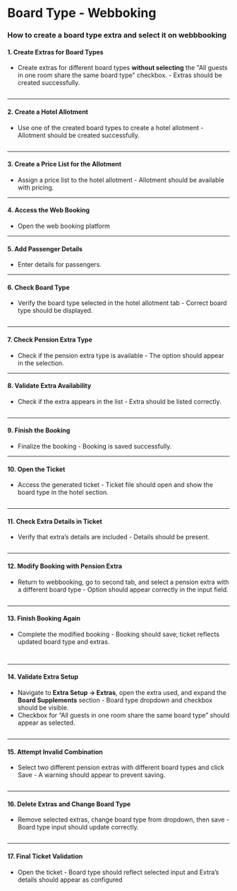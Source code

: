 # Board Type - Webboking

### How to create a board type extra and select it on webbbooking

#### 1. Create Extras for Board Types

* Create extras for different board types **without selecting** the "All guests in one room share the same board type" checkbox. - Extras should be created successfully.

<figure><img src="../.gitbook/assets/image (9) (1) (1) (1).png" alt=""><figcaption></figcaption></figure>

***

#### 2. Create a Hotel Allotment

* Use one of the created board types to create a hotel allotment - Allotment should be created successfully.

<figure><img src="../.gitbook/assets/image (1) (1) (1) (1) (1) (1) (2).png" alt=""><figcaption></figcaption></figure>

***

#### 3. Create a Price List for the Allotment

* Assign a price list to the hotel allotment - Allotment should be available with pricing.

***

#### 4. Access the Web Booking

* Open the web booking platform&#x20;

***

#### 5. Add Passenger Details

* Enter details for passengers.

***

#### 6. Check Board Type

* &#x20;Verify the board type selected in the hotel allotment tab - Correct board type should be displayed.

<figure><img src="../.gitbook/assets/image (2) (1) (1) (1) (3).png" alt=""><figcaption></figcaption></figure>

***

#### 7. Check Pension Extra Type

* Check if the pension extra type is available - The option should appear in the selection.

***

#### 8. Validate Extra Availability

* Check if the extra appears in the list - Extra should be listed correctly.

<figure><img src="../.gitbook/assets/image (3) (1) (1) (1) (2).png" alt=""><figcaption></figcaption></figure>

***

#### 9. Finish the Booking

* Finalize the booking - Booking is saved successfully.

***

#### 10. Open the Ticket

* Access the generated ticket - Ticket file should open and show the board type in the hotel section.

<figure><img src="../.gitbook/assets/image (6) (1) (1) (2).png" alt=""><figcaption></figcaption></figure>

***

#### 11. Check Extra Details in Ticket

* Verify that extra’s details are included - Details should be present.

<figure><img src="../.gitbook/assets/image (7) (1) (1) (2).png" alt=""><figcaption></figcaption></figure>

***

#### 12. Modify Booking with Pension Extra

* Return to webbooking, go to second tab, and select a pension extra with a different board type - Option should appear correctly in the input field.

<figure><img src="../.gitbook/assets/image (8) (1) (2).png" alt=""><figcaption></figcaption></figure>

***

#### 13. Finish Booking Again

* Complete the modified booking - Booking should save; ticket reflects updated board type and extras.

<figure><img src="../.gitbook/assets/image (9) (1) (2).png" alt=""><figcaption></figcaption></figure>

<figure><img src="../.gitbook/assets/image (10) (1) (2).png" alt=""><figcaption></figcaption></figure>

***

#### 14. Validate Extra Setup

* Navigate to **Extra Setup → Extras**, open the extra used, and expand the **Board Supplements** section - Board type dropdown and checkbox should be visible.
* Checkbox for “All guests in one room share the same board type” should appear as selected.

<figure><img src="../.gitbook/assets/image (10) (1) (1) (1).png" alt=""><figcaption></figcaption></figure>

***

#### 15. Attempt Invalid Combination

* Select two different pension extras with different board types and click Save - A warning should appear to prevent saving.

<figure><img src="../.gitbook/assets/image (11) (1) (1) (1).png" alt=""><figcaption></figcaption></figure>

***

#### 16. Delete Extras and Change Board Type

* Remove selected extras, change board type from dropdown, then save - Board type input should update correctly.

<figure><img src="../.gitbook/assets/image (13) (1) (2).png" alt=""><figcaption></figcaption></figure>

***

#### 17. Final Ticket Validation

* Open the ticket - Board type should reflect selected input and Extra’s details should appear as configured

<figure><img src="../.gitbook/assets/image (14) (1) (2).png" alt=""><figcaption></figcaption></figure>

<figure><img src="../.gitbook/assets/image (15) (1) (2).png" alt=""><figcaption></figcaption></figure>
